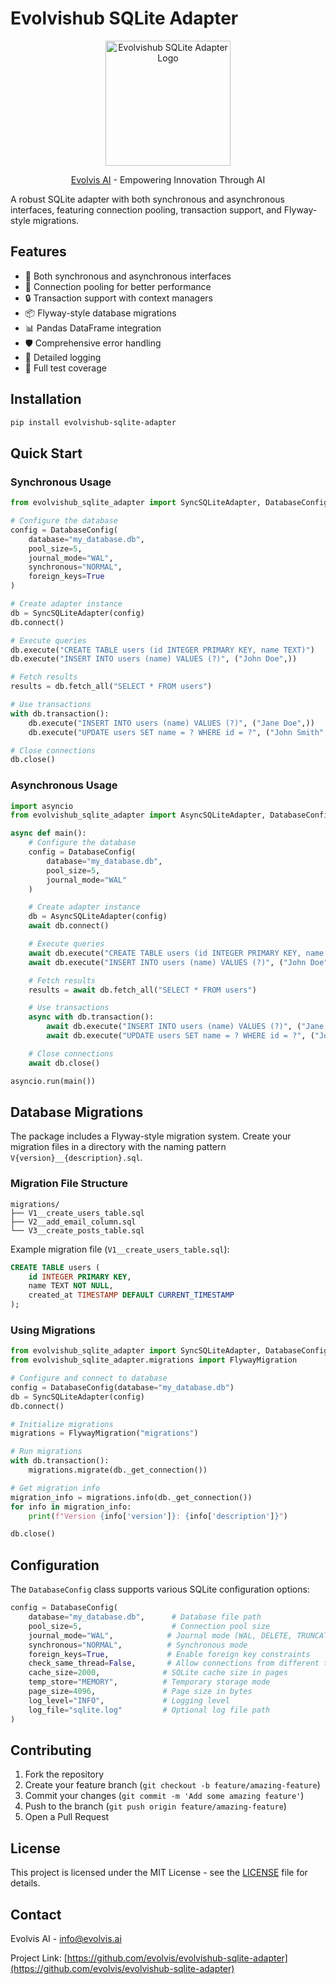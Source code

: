 # Evolvishub SQLite Adapter

<div align="center">
  <img src="assets/png/eviesales.png" alt="Evolvishub SQLite Adapter Logo" width="200"/>
  <p><a href="https://evolvis.ai">Evolvis AI</a> - Empowering Innovation Through AI</p>
</div>

A robust SQLite adapter with both synchronous and asynchronous interfaces, featuring connection pooling, transaction support, and Flyway-style migrations.

## Features

- 🔄 Both synchronous and asynchronous interfaces
- 🔌 Connection pooling for better performance
- 🔒 Transaction support with context managers
- 📦 Flyway-style database migrations
- 📊 Pandas DataFrame integration
- 🛡️ Comprehensive error handling
- 📝 Detailed logging
- 🧪 Full test coverage

## Installation

```bash
pip install evolvishub-sqlite-adapter
```

## Quick Start

### Synchronous Usage

```python
from evolvishub_sqlite_adapter import SyncSQLiteAdapter, DatabaseConfig

# Configure the database
config = DatabaseConfig(
    database="my_database.db",
    pool_size=5,
    journal_mode="WAL",
    synchronous="NORMAL",
    foreign_keys=True
)

# Create adapter instance
db = SyncSQLiteAdapter(config)
db.connect()

# Execute queries
db.execute("CREATE TABLE users (id INTEGER PRIMARY KEY, name TEXT)")
db.execute("INSERT INTO users (name) VALUES (?)", ("John Doe",))

# Fetch results
results = db.fetch_all("SELECT * FROM users")

# Use transactions
with db.transaction():
    db.execute("INSERT INTO users (name) VALUES (?)", ("Jane Doe",))
    db.execute("UPDATE users SET name = ? WHERE id = ?", ("John Smith", 1))

# Close connections
db.close()
```

### Asynchronous Usage

```python
import asyncio
from evolvishub_sqlite_adapter import AsyncSQLiteAdapter, DatabaseConfig

async def main():
    # Configure the database
    config = DatabaseConfig(
        database="my_database.db",
        pool_size=5,
        journal_mode="WAL"
    )

    # Create adapter instance
    db = AsyncSQLiteAdapter(config)
    await db.connect()

    # Execute queries
    await db.execute("CREATE TABLE users (id INTEGER PRIMARY KEY, name TEXT)")
    await db.execute("INSERT INTO users (name) VALUES (?)", ("John Doe",))

    # Fetch results
    results = await db.fetch_all("SELECT * FROM users")

    # Use transactions
    async with db.transaction():
        await db.execute("INSERT INTO users (name) VALUES (?)", ("Jane Doe",))
        await db.execute("UPDATE users SET name = ? WHERE id = ?", ("John Smith", 1))

    # Close connections
    await db.close()

asyncio.run(main())
```

## Database Migrations

The package includes a Flyway-style migration system. Create your migration files in a directory with the naming pattern `V{version}__{description}.sql`.

### Migration File Structure

```
migrations/
├── V1__create_users_table.sql
├── V2__add_email_column.sql
└── V3__create_posts_table.sql
```

Example migration file (`V1__create_users_table.sql`):
```sql
CREATE TABLE users (
    id INTEGER PRIMARY KEY,
    name TEXT NOT NULL,
    created_at TIMESTAMP DEFAULT CURRENT_TIMESTAMP
);
```

### Using Migrations

```python
from evolvishub_sqlite_adapter import SyncSQLiteAdapter, DatabaseConfig
from evolvishub_sqlite_adapter.migrations import FlywayMigration

# Configure and connect to database
config = DatabaseConfig(database="my_database.db")
db = SyncSQLiteAdapter(config)
db.connect()

# Initialize migrations
migrations = FlywayMigration("migrations")

# Run migrations
with db.transaction():
    migrations.migrate(db._get_connection())

# Get migration info
migration_info = migrations.info(db._get_connection())
for info in migration_info:
    print(f"Version {info['version']}: {info['description']}")

db.close()
```

## Configuration

The `DatabaseConfig` class supports various SQLite configuration options:

```python
config = DatabaseConfig(
    database="my_database.db",      # Database file path
    pool_size=5,                    # Connection pool size
    journal_mode="WAL",            # Journal mode (WAL, DELETE, TRUNCATE, etc.)
    synchronous="NORMAL",          # Synchronous mode
    foreign_keys=True,             # Enable foreign key constraints
    check_same_thread=False,       # Allow connections from different threads
    cache_size=2000,              # SQLite cache size in pages
    temp_store="MEMORY",          # Temporary storage mode
    page_size=4096,               # Page size in bytes
    log_level="INFO",             # Logging level
    log_file="sqlite.log"         # Optional log file path
)
```

## Contributing

1. Fork the repository
2. Create your feature branch (`git checkout -b feature/amazing-feature`)
3. Commit your changes (`git commit -m 'Add some amazing feature'`)
4. Push to the branch (`git push origin feature/amazing-feature`)
5. Open a Pull Request

## License

This project is licensed under the MIT License - see the [LICENSE](LICENSE) file for details.

## Contact

Evolvis AI - info@evolvis.ai

Project Link: [https://github.com/evolvis/evolvishub-sqlite-adapter](https://github.com/evolvis/evolvishub-sqlite-adapter)